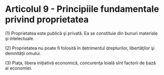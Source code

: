 # Articolul 9 - Principiile fundamentale privind proprietatea

(1) Proprietatea este publică şi privată. Ea se constituie din bunuri materiale şi intelectuale.

(2) Proprietatea nu poate fi folosită în detrimentul drepturilor, libertăţilor şi demnităţii omului.

(3) Piaţa, libera iniţiativă economică, concurenţa loială sînt factorii de bază ai economiei.